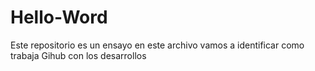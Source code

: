 # Hello-Word
Este repositorio es un ensayo
en este archivo vamos a identificar como trabaja Gihub con los desarrollos
